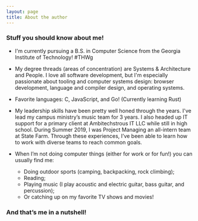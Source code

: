 ```yaml
---
layout: page
title: About the author
---
```


### Stuff you should know about me!

-   I'm currently pursuing a B.S. in Computer Science from the Georgia Institute of Technology! #THWg

*   My degree threads (areas of concentration) are Systems & Architecture and People. I love all software development, but I'm especially passionate about tooling and computer systems design: browser development, language and compiler design, and operating systems.

-   Favorite languages: C, JavaScript, and Go! (Currently learning Rust)

-   My leadership skills have been pretty well honed through the years. I've lead my campus ministry’s music team for 3 years. I also headed up IT support for a primary client at Ambitechstrous IT LLC while still in high school. During Summer 2019, I was Project Managing an all-intern team at State Farm. Through these experiences, I’ve been able to learn how to work with diverse teams to reach common goals.

-   When I’m not doing computer things (either for work or for fun!) you can usually find me:
    -   Doing outdoor sports (camping, backpacking, rock climbing);
    -   Reading;
    -   Playing music (I play acoustic and electric guitar, bass guitar, and percussion);
    -   Or catching up on my favorite TV shows and movies!

### And that’s me in a nutshell!
